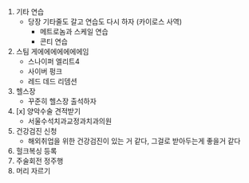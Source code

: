 1. 기타 연습
	- 당장 기타줄도 갈고 연습도 다시 하자 (카이로스 사역)
		- 메트로놈과 스케일 연습
		- 콘티 연습
2. 스팀 게에에에에에에에임
	- 스나이퍼 엘리트4
	- 사이버 펑크
	- 레드 데드 리뎀션
3. 헬스장 
	- 꾸준히 헬스장 출석하자
4. [x] 양악수술 견적받기
	- 서울수석치과교정과치과의원
5. 건강검진 신청
   - 해외취업을 위한 건강검진이 있는 거 같다, 그걸로 받아두는게 좋을거 같다
6. 헐크복싱 등록
7. 주술회전 정주행
8. 머리 자르기